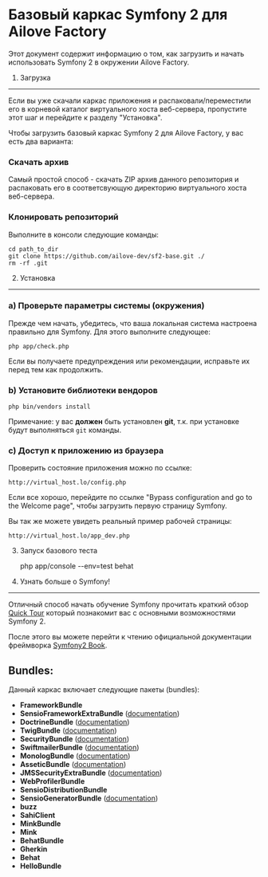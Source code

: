 Базовый каркас Symfony 2 для Ailove Factory
========================

Этот документ содержит информацию о том, как загрузить и начать использовать Symfony 2 в окружении Ailove Factory.

1) Загрузка
--------------------------------

Если вы уже скачали каркас приложения и распаковали/переместили его в корневой каталог виртуального хоста веб-сервера, пропустите этот шаг и перейдите к разделу "Установка".

Чтобы загрузить базовый каркас Symfony 2 для Ailove Factory, у вас есть два варианта:

### Скачать архив

Самый простой способ - скачать ZIP архив данного репозитория и распаковать его в соответсвующую директорию виртуального хоста веб-сервера.

### Клонировать репозиторий

Выполните в консоли следующие команды:

    cd path_to_dir
    git clone https://github.com/ailove-dev/sf2-base.git ./
    rm -rf .git

2) Установка
---------------

### a) Проверьте параметры системы (окружения)

Прежде чем начать, убедитесь, что ваша локальная система настроена правильно
для Symfony. Для этого выполните следующее:

    php app/check.php

Если вы получаете предупреждения или рекомендации, исправьте их перед тем как продолжить.

### b) Установите библиотеки вендоров

    php bin/vendors install

Примечание: у вас **должен** быть установлен **git**, т.к. при установке будут выполняться `git` команды.

### c) Доступ к приложению из браузера

Проверить состояние приложения можно по ссылке:

    http://virtual_host.lo/config.php

Если все хорошо, перейдите по ссылке "Bypass configuration and go to the Welcome page", чтобы загрузить первую страницу Symfony.


Вы так же можете увидеть реальный пример рабочей страницы:

    http://virtual_host.lo/app_dev.php

3) Запуск базового теста

    php app/console --env=test behat

4) Узнать больше о Symfony!
-----------------------

Отличный способ начать обучение Symfony прочитать краткий обзор [Quick Tour](http://symfony.com/doc/current/quick_tour/the_big_picture.html) который познакомит вас с основными возможностями Symfony 2.

После этого вы можете перейти к чтению официальной документации фреймворка [Symfony2 Book](http://symfony.com/doc/current/).

Bundles:
---------------
Данный каркас включает следующие пакеты (bundles):

* **FrameworkBundle**
* **SensioFrameworkExtraBundle** ([documentation](http://symfony.com/doc/current/bundles/SensioFrameworkExtraBundle/index.html))
* **DoctrineBundle** ([documentation](http://symfony.com/doc/current/book/doctrine.html))
* **TwigBundle** ([documentation](http://symfony.com/doc/current/book/templating.html))
* **SecurityBundle** ([documentation](http://symfony.com/doc/current/book/security.html))
* **SwiftmailerBundle** ([documentation](http://symfony.com/doc/2.0/cookbook/email.html))
* **MonologBundle** ([documentation](http://symfony.com/doc/2.0/cookbook/logging/monolog.html))
* **AsseticBundle** ([documentation](http://symfony.com/doc/2.0/cookbook/assetic/asset_management.html))
* **JMSSecurityExtraBundle** ([documentation](http://symfony.com/doc/current/bundles/JMSSecurityExtraBundle/index.html))
* **WebProfilerBundle**
* **SensioDistributionBundle**
* **SensioGeneratorBundle** ([documentation](http://symfony.com/doc/current/bundles/SensioGeneratorBundle/index.html))
* **buzz**
* **SahiClient**
* **MinkBundle**
* **Mink**
* **BehatBundle**
* **Gherkin**
* **Behat**
* **HelloBundle**
